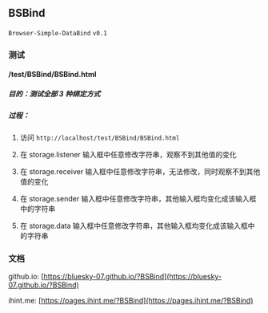 ## BSBind
   
`Browser-Simple-DataBind`
`v0.1`

### 测试

#### /test/BSBind/BSBind.html

##### 目的：测试全部 3 种绑定方式

##### 过程：

1. 访问 `http://localhost/test/BSBind/BSBind.html`

2. 在 storage.listener 输入框中任意修改字符串，观察不到其他值的变化

3. 在 storage.receiver 输入框中任意修改字符串，无法修改，同时观察不到其他值的变化

4. 在 storage.sender 输入框中任意修改字符串，其他输入框均变化成该输入框中的字符串

5. 在 storage.data 输入框中任意修改字符串，其他输入框均变化成该输入框中的字符串

### 文档

github.io: [https://bluesky-07.github.io/?BSBind](https://bluesky-07.github.io/?BSBind)

ihint.me: [https://pages.ihint.me/?BSBind](https://pages.ihint.me/?BSBind)